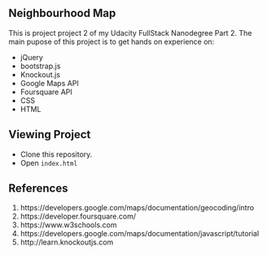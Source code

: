 ## Neighbourhood Map
 
 This is project project 2 of my Udacity FullStack Nanodegree Part 2. The main pupose of this project is to get hands on experience on:
 <ul>
 <li>jQuery</li>
 <li>bootstrap.js</li>
 <li>Knockout.js</li>
 <li>Google Maps API</li>
 <li>Foursquare API</li>
 <li>CSS</li>
 <li>HTML</li>
 </ul>

## Viewing Project
<ul>
<li>Clone this repository.</li>
<li>Open <code>index.html</code></li>
</ul>

## References 
<ol>
<li>https://developers.google.com/maps/documentation/geocoding/intro </li>
<li>https://developer.foursquare.com/</li>
<li>https://www.w3schools.com</li>
<li>https://developers.google.com/maps/documentation/javascript/tutorial</li>
<li>http://learn.knockoutjs.com</li>
 </ol>
